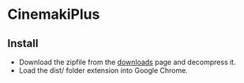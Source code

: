 # CinemakiPlus

## Install

* Download the zipfile from the [downloads](https://github.com/devely/CinemakiPlus/archives/master) page and decompress it. 
* Load the dist/ folder extension into Google Chrome.
